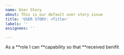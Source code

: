 ```yaml
---
name: User Story
about: This is our default user story issue
title: 'USER STORY: <Title>'
labels: ''
assignees: ''

---
```


As a **role I can **capability so that **received benifit
